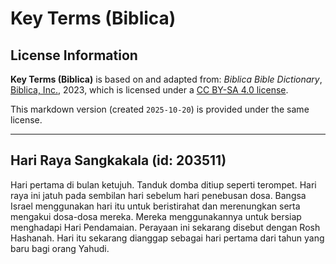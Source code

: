 # Key Terms (Biblica)

## License Information

**Key Terms (Biblica)** is based on and adapted from: _Biblica Bible Dictionary_, [Biblica, Inc.](https://www.biblica.com/), 2023, which is licensed under a [CC BY-SA 4.0 license](https://creativecommons.org/licenses/by-sa/4.0/legalcode.en).

This markdown version (created `2025-10-20`) is provided under the same license.



--------------------------------

## Hari Raya Sangkakala (id: 203511)

Hari pertama di bulan ketujuh. Tanduk domba ditiup seperti terompet. Hari raya ini jatuh pada sembilan hari sebelum hari penebusan dosa. Bangsa Israel menggunakan hari itu untuk beristirahat dan merenungkan serta mengakui dosa\-dosa mereka. Mereka menggunakannya untuk bersiap menghadapi Hari Pendamaian. Perayaan ini sekarang disebut dengan Rosh Hashanah. Hari itu sekarang dianggap sebagai hari pertama dari tahun yang baru bagi orang Yahudi.


